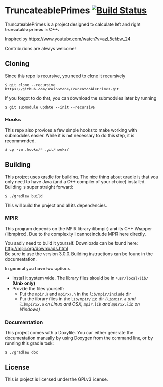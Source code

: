 # TruncateablePrimes [![Build Status](https://travis-ci.org/BrainStone/TruncateablePrimes.svg?branch=master)](https://travis-ci.org/BrainStone/TruncateablePrimes)

TruncateablePrimes is a project designed to calculate left and right truncatable primes in C++.

Inspired by https://www.youtube.com/watch?v=azL5ehbw_24

Contributions are always welcome!

## Cloning

Since this repo is recursive, you need to clone it recursively

    $ git clone --recursive https://github.com/BrainStone/TruncateablePrimes.git

If you forgot to do that, you can download the submodules later by running

    $ git submodule update --init --recursive

### Hooks

This repo also provides a few simple hooks to make working with submodules easier. While it is not necessary to do this step, it is recommended.

    $ cp -va .hooks/* .git/hooks/

## Building

This project uses gradle for building. The nice thing about gradle is that you only need to have Java (and a C++ compiler of your choice) installed.  
Building is super straight forward:

    $ ./gradlew build

This will build the project and all its dependencies.

### MPIR

This program depends on the MPIR library (libmpir) and its C++ Wrapper (libmpirxx). Due to the complexity I cannot include MPIR here directly.

You sadly need to build it yourself. Downloads can be found here: http://mpir.org/downloads.html  
Be sure to use the version 3.0.0. Building instructions can be found in the documentation.

In general you have two options:

- Install it system wide. The library files should be in `/usr/local/lib/` **(Unix only)**
- Provide the files yourself:
  - Put the `mpir.h` and `mpirxx.h` in the `lib/mpir/include` dir
  - Put the library files in the `lib/mpir/lib` dir *(`libmpir.a` and `libmpirxx.a` on Linux and OSX, `mpir.lib` and `mpirxx.lib` on Windows)*

### Documentation

This project comes with a Doxyfile. You can either generate the documentation manually by using Doxygen from the command line, or by running this gradle task:

    $ ./gradlew doc

## License

This is project is licensed under the GPLv3 license.
